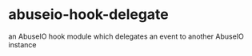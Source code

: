 # abuseio-hook-delegate
an AbuseIO hook module which delegates an event to another AbuseIO instance
